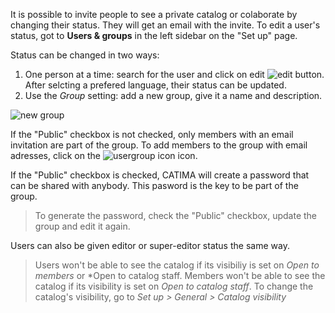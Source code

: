 It is possible to invite people to see a private catalog or colaborate by changing their status. They will get an email with the invite. To edit a user's status, got to **Users & groups** in the left sidebar on the "Set up" page.

Status can be changed in two ways:

1. One person at a time: search for the user and click on edit ![edit button](assets/buttons/edit_btn.png). After selcting a prefered language, their status can be updated.
2. Use the *Group* setting: add a new group, give it a name and description.

![new group](assets/groups/a-new-group.png)

If the "Public" checkbox is not checked, only members with an email invitation are part of the group. To add members to the group with email adresses, click on the ![usergroup icon](assets/groups/usergroup_icon.png) icon.

If the "Public" checkbox is checked, CATIMA will create a password that can be shared with anybody. This pasword is the key to be part of the group.
> To generate the password, check the "Public" checkbox, update the group and edit it again.

Users can also be given editor or super-editor status the same way.

> Users won't be able to see the catalog if its visibiliy is set on *Open to members* or *Open to catalog staff.
> Members won't be able to see the catalog if its visibility is set on *Open to catalog staff*.
> To change the catalog's visibility, go to *Set up > General > Catalog visibility*
